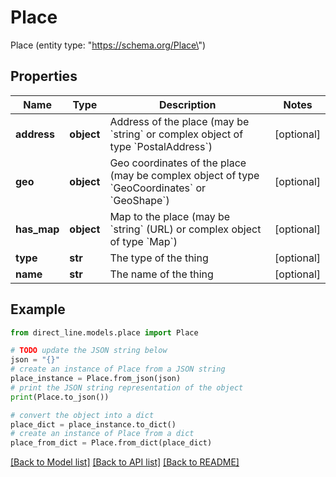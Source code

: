 # Place

Place (entity type: \"https://schema.org/Place\")

## Properties

Name | Type | Description | Notes
------------ | ------------- | ------------- | -------------
**address** | **object** | Address of the place (may be &#x60;string&#x60; or complex object of type &#x60;PostalAddress&#x60;) | [optional] 
**geo** | **object** | Geo coordinates of the place (may be complex object of type &#x60;GeoCoordinates&#x60; or &#x60;GeoShape&#x60;) | [optional] 
**has_map** | **object** | Map to the place (may be &#x60;string&#x60; (URL) or complex object of type &#x60;Map&#x60;) | [optional] 
**type** | **str** | The type of the thing | [optional] 
**name** | **str** | The name of the thing | [optional] 

## Example

```python
from direct_line.models.place import Place

# TODO update the JSON string below
json = "{}"
# create an instance of Place from a JSON string
place_instance = Place.from_json(json)
# print the JSON string representation of the object
print(Place.to_json())

# convert the object into a dict
place_dict = place_instance.to_dict()
# create an instance of Place from a dict
place_from_dict = Place.from_dict(place_dict)
```
[[Back to Model list]](../README.md#documentation-for-models) [[Back to API list]](../README.md#documentation-for-api-endpoints) [[Back to README]](../README.md)


